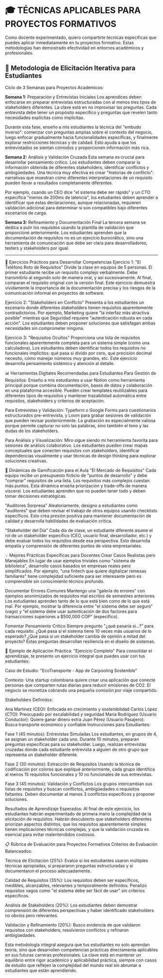 # 🎓 TÉCNICAS APLICABLES PARA PROYECTOS FORMATIVOS

Como docente experimentado, quiero compartirte técnicas específicas que puedes aplicar inmediatamente en tu proyectos formativo. Estas metodologías han demostrado efectividad en entornos académicos y profesionales.

## 🔄 Metodología de Elicitación Iterativa para Estudiantes

Ciclo de 3 Semanas para Proyectos Académicos:

**Semana 1:** Preparación y Entrevistas Iniciales Los aprendices deben enfocarse en preparar entrevistas estructuradas con al menos tres tipos de stakeholders diferentes. La clave está en no improvisar las preguntas. Cada entrevista debe tener un propósito específico y preguntas que revelen tanto necesidades explícitas como implícitas.

Durante esta fase, enseño a mis estudiantes la técnica del "embudo inverso": comenzar con preguntas amplias sobre el contexto del negocio, luego enfocar gradualmente hacia funcionalidades específicas, y finalmente explorar restricciones técnicas y de calidad. Esto ayuda a que los entrevistados se sientan cómodos y proporcionen información más rica.

**Semana 2:** Análisis y Validación Cruzada Esta semana es crucial para desarrollar pensamiento crítico. Los estudiantes deben comparar la información obtenida de diferentes stakeholders, identificar conflictos y ambigüedades. Una técnica muy efectiva es crear "historias de conflicto": narrativas que muestran cómo diferentes interpretaciones de un requisito pueden llevar a resultados completamente diferentes.

Por ejemplo, cuando un CEO dice "el sistema debe ser rápido" y un CTO especifica "menos de 200ms de latencia", los estudiantes deben aprender a identificar que estas declaraciones, aunque relacionadas, requieren validación adicional para determinar si son compatibles bajo diferentes escenarios de carga.

**Semana 3:** Refinamiento y Documentación Final La tercera semana se dedica a pulir los requisitos usando la plantilla de validación que proporcioné anteriormente. Los estudiantes aprenden que la documentación de requisitos no es un ejercicio burocrático, sino una herramienta de comunicación que debe ser clara para desarrolladores, testers y stakeholders por igual.








---







🎯 Ejercicios Prácticos para Desarrollar Competencias
Ejercicio 1: "El Teléfono Roto de Requisitos" Divide la clase en equipos de 5 personas. El primer estudiante recibe un requisito complejo verbalmente. Debe transmitirlo al segundo solo de manera oral, y así sucesivamente. Al final, comparan el requisito original con la versión final. Este ejercicio demuestra vívidamente la importancia de la documentación precisa y los riesgos de la comunicación informal en proyectos de software.

Ejercicio 2: "Stakeholders en Conflicto" Presenta a los estudiantes un escenario donde diferentes stakeholders tienen requisitos aparentemente contradictorios. Por ejemplo, Marketing quiere "la interfaz más atractiva posible" mientras que Seguridad requiere "autenticación robusta en cada acción". Los estudiantes deben proponer soluciones que satisfagan ambas necesidades sin comprometer ninguna.

Ejercicio 3: "Requisitos Ocultos" Proporciona una lista de requisitos funcionales aparentemente completa para un sistema simple (como una calculadora). Los estudiantes deben identificar todos los requisitos no funcionales implícitos: qué pasa si divido por cero, qué precisión decimal necesito, cómo manejar números muy grandes, etc. Este ejercicio desarrolla pensamiento sistémico y atención al detalle.

📊 Herramientas Digitales Recomendadas para Estudiantes
Para Gestión de Requisitos: Enseño a mis estudiantes a usar Notion como herramienta principal porque combina documentación, bases de datos y colaboración en una plataforma accesible. Pueden crear templates reutilizables para diferentes tipos de requisitos y mantener trazabilidad automática entre requisitos, stakeholders y criterios de aceptación.

Para Entrevistas y Validación: Typeform o Google Forms para cuestionarios estructurados pre-entrevista, y Loom para grabar sesiones de validación que pueden revisar posteriormente. La grabación es especialmente valiosa porque permite capturar no solo las palabras, sino también el tono y las dudas de los stakeholders.

Para Análisis y Visualización: Miro sigue siendo mi herramienta favorita para sesiones de análisis colaborativo. Los estudiantes pueden crear mapas conceptuales que conecten requisitos con stakeholders, identificar dependencias visualmente y usar técnicas de design thinking para explorar soluciones creativas.

🎪 Dinámicas de Gamificación para el Aula
"El Mercado de Requisitos" Cada equipo recibe un presupuesto ficticio de "puntos de desarrollo" y debe "comprar" requisitos de una lista. Los requisitos más complejos cuestan más puntos. Esta dinámica enseña priorización y trade-offs de manera visceral. Los estudiantes aprenden que no pueden tener todo y deben tomar decisiones estratégicas.

"Auditores Sorpresa" Aleatoriamente, designo a estudiantes como "auditores" que deben revisar el trabajo de otros equipos usando checklists específicos. Esto crea presión positiva para mantener documentación de calidad y desarrolla habilidades de evaluación crítica.

"Stakeholder del Día" Cada día de clase, un estudiante diferente asume el rol de un stakeholder específico (CEO, usuario final, desarrollador, etc.) y debe evaluar todos los requisitos desde esa perspectiva. Esto desarrolla empatía y comprensión de diferentes puntos de vista empresariales.

💡 Mejores Prácticas Específicas para Docentes
Crear Casos Realistas pero Manejables En lugar de usar ejemplos triviales como "sistema de biblioteca", desarrollo casos basados en empresas reales pero simplificados. Por ejemplo, "una fintech que quiere digitalizar remesas familiares" tiene complejidad suficiente para ser interesante pero es comprensible sin conocimiento técnico profundo.

Documentar Errores Comunes Mantengo una "galería de errores" con ejemplos anonimizados de requisitos mal escritos de semestres anteriores. Los estudiantes aprenden tanto de lo que está bien como de lo que está mal. Por ejemplo, mostrar la diferencia entre "el sistema debe ser seguro" (vago) y "el sistema debe usar autenticación de dos factores para transacciones superiores a $500,000 COP" (específico).

Fomentar Pensamiento Crítico Siempre pregunto "¿qué pasaría si...?" para cada requisito. ¿Qué pasa si el sistema tiene 10 veces más usuarios de lo esperado? ¿Qué pasa si un stakeholder cambia de opinión a mitad del proyecto? Estas preguntas desarrollan resiliencia en el diseño de sistemas.

🚀 Ejemplo de Aplicación Práctica: "Ejercicio Completo"
Para consolidar el aprendizaje, te presento un ejercicio integral que puedes usar con tus estudiantes:

Caso de Estudio: "EcoTransporte - App de Carpooling Sostenible"

Contexto: Una startup colombiana quiere crear una aplicación que conecte personas que comparten rutas diarias para reducir emisiones de CO2. El negocio se monetiza cobrando una pequeña comisión por viaje compartido.

Stakeholders Definidos:

Ana Martínez (CEO): Enfocada en crecimiento y sostenibilidad
Carlos López (CTO): Preocupado por escalabilidad y seguridad
María Rodríguez (Usuario Conductor): Quiere ganar dinero extra
Juan Pérez (Usuario Pasajero): Busca transporte económico y confiable
Instrucciones para Estudiantes:

Fase 1 (45 minutos): Entrevistas Simuladas Los estudiantes, en grupos de 4, se asignan un stakeholder cada uno. Durante 10 minutos, preparan preguntas específicas para su stakeholder. Luego, realizan entrevistas cruzadas donde cada estudiante entrevista a alguien de otro grupo que representa un stakeholder diferente.

Fase 2 (30 minutos): Extracción de Requisitos Usando la técnica de codificación por colores que expliqué anteriormente, cada grupo identifica al menos 15 requisitos funcionales y 10 no funcionales de sus entrevistas.

Fase 3 (45 minutos): Validación y Conflictos Los grupos intercambian sus listas de requisitos y buscan conflictos, ambigüedades o requisitos faltantes. Deben documentar al menos 3 conflictos específicos y proponer soluciones.

Resultados de Aprendizaje Esperados: Al final de este ejercicio, los estudiantes habrán experimentado de primera mano la complejidad de la elicitación de requisitos. Habrán descubierto que stakeholders diferentes priorizan aspectos distintos, que los requisitos aparentemente simples tienen implicaciones técnicas complejas, y que la validación cruzada es esencial para evitar malentendidos costosos.

📋 Rúbrica de Evaluación para Proyectos Formativos
Criterios de Evaluación Balanceados:

Técnica de Elicitación (25%): Evalúo si los estudiantes usaron múltiples técnicas apropiadas, si prepararon preguntas estructuradas y si documentaron el proceso adecuadamente.

Calidad de Requisitos (35%): Los requisitos deben ser específicos, medibles, alcanzables, relevantes y temporalmente definidos. Penalizo requisitos vagos como "el sistema debe ser fácil de usar" sin criterios específicos.

Análisis de Stakeholders (20%): Los estudiantes deben demostrar comprensión de diferentes perspectivas y haber identificado stakeholders no obvios pero relevantes.

Validación y Refinamiento (20%): Busco evidencia de que validaron requisitos con stakeholders, resolvieron conflictos y refinaron ambigüedades.

Esta metodología integral asegura que tus estudiantes no solo aprendan teoría, sino que desarrollen competencias prácticas directamente aplicables en sus futuras carreras profesionales. La clave está en mantener un equilibrio entre rigor académico y aplicabilidad práctica, siempre con casos de estudio que reflejen la complejidad del mundo real sin abrumar a estudiantes que están aprendiendo.